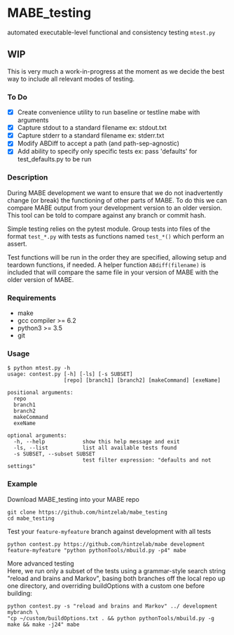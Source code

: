 # MABE_testing
automated executable-level functional and consistency testing
`mtest.py`

## WIP
This is very much a work-in-progress at the moment as we decide the best way to include all relevant modes of testing.

### To Do
- [x] Create convenience utility to run baseline or testline mabe with arguments
- [x] Capture stdout to a standard filename ex: stdout.txt
- [x] Capture stderr to a standard filename ex: stderr.txt
- [x] Modify ABDiff to accept a path (and path-sep-agnostic)
- [x] Add ability to specify only specific tests ex: pass 'defaults' for test_defaults.py to be run

### Description
During MABE development we want to ensure that
we do not inadvertently change (or break) the
functioning of other parts of MABE. To do this
we can compare MABE output from your development
version to an older version. This tool can be
told to compare against any branch or commit
hash.

Simple testing relies on the pytest module.
Group tests into files of the format `test_*.py`
with tests as functions named `test_*()` which
perform an assert.

Test functions will be run in the order they are
specified, allowing setup and teardown functions,
if needed. A helper function `ABdiff(filename)` is
included that will compare the same file in your
version of MABE with the older version of MABE.

### Requirements
- make
- gcc compiler >= 6.2
- python3 >= 3.5
- git

### Usage
```
$ python mtest.py -h
usage: contest.py [-h] [-ls] [-s SUBSET]
                  [repo] [branch1] [branch2] [makeCommand] [exeName]

positional arguments:
  repo
  branch1
  branch2
  makeCommand
  exeName

optional arguments:
  -h, --help            show this help message and exit
  -ls, --list           list all available tests found
  -s SUBSET, --subset SUBSET
                        test filter expression: "defaults and not settings"
```

### Example
Download MABE_testing into your MABE repo

```
git clone https://github.com/hintzelab/mabe_testing
cd mabe_testing
```

Test your `feature-myfeature` branch against development with all tests
```
python contest.py https://github.com/hintzelab/mabe development feature-myfeature "python pythonTools/mbuild.py -p4" mabe
```

More advanced testing
</br>
Here, we run only a subset of the tests using a grammar-style search string "reload and brains and Markov", basing both branches off the local repo up one directory, and overriding buildOptions with a custom one before building:
```
python contest.py -s "reload and brains and Markov" ../ development mybranch \
"cp ~/custom/buildOptions.txt . && python pythonTools/mbuild.py -g make && make -j24" mabe
```
